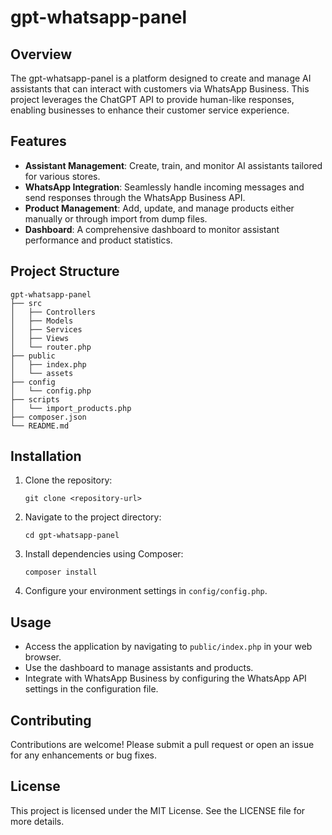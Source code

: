 # gpt-whatsapp-panel

## Overview
The gpt-whatsapp-panel is a platform designed to create and manage AI assistants that can interact with customers via WhatsApp Business. This project leverages the ChatGPT API to provide human-like responses, enabling businesses to enhance their customer service experience.

## Features
- **Assistant Management**: Create, train, and monitor AI assistants tailored for various stores.
- **WhatsApp Integration**: Seamlessly handle incoming messages and send responses through the WhatsApp Business API.
- **Product Management**: Add, update, and manage products either manually or through import from dump files.
- **Dashboard**: A comprehensive dashboard to monitor assistant performance and product statistics.

## Project Structure
```
gpt-whatsapp-panel
├── src
│   ├── Controllers
│   ├── Models
│   ├── Services
│   ├── Views
│   └── router.php
├── public
│   ├── index.php
│   └── assets
├── config
│   └── config.php
├── scripts
│   └── import_products.php
├── composer.json
└── README.md
```

## Installation
1. Clone the repository:
   ```
   git clone <repository-url>
   ```
2. Navigate to the project directory:
   ```
   cd gpt-whatsapp-panel
   ```
3. Install dependencies using Composer:
   ```
   composer install
   ```
4. Configure your environment settings in `config/config.php`.

## Usage
- Access the application by navigating to `public/index.php` in your web browser.
- Use the dashboard to manage assistants and products.
- Integrate with WhatsApp Business by configuring the WhatsApp API settings in the configuration file.

## Contributing
Contributions are welcome! Please submit a pull request or open an issue for any enhancements or bug fixes.

## License
This project is licensed under the MIT License. See the LICENSE file for more details.